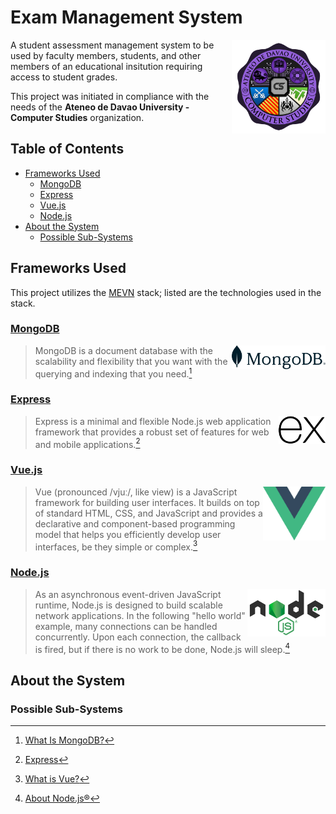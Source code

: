# Exam Management System
<img src="./images/addu-cs-logo.png" width="150" align="right" alt="AdDU CS Department logo." title="AdDU CS Department logo">

A student assessment management system to be used by faculty members, students, and other members of an educational insitution requiring access to student grades. 

This project was initiated in compliance with the needs of the **Ateneo de Davao University - Computer Studies** organization.

## Table of Contents
* [Frameworks Used](#frameworks-used)
    * [MongoDB](#mongodb)
    * [Express](#express)
    * [Vue.js](#vuejs)
    * [Node.js](#nodejs)
* [About the System](#about-the-system)
    * [Possible Sub-Systems](#possible-sub-systems)

## Frameworks Used
This project utilizes the [MEVN](https://www.educative.io/answers/what-is-mevn-stack) stack; listed are the technologies used in the stack.
### [MongoDB](https://www.mongodb.com/)
<img src="./images/mongodb-logo-light.png" width="150" align="right" alt="MongoDB logo." title="MongoDB logo">

> MongoDB is a document database with the scalability and flexibility that you want with the querying and indexing that you need.[^1]
### [Express](https://expressjs.com/)
<img src="./images/express-logo.png" width="75" align="right" alt="Express logo." title="Express logo">

> Express is a minimal and flexible Node.js web application framework that provides a robust set of features for web and mobile applications.[^2]
### [Vue.js](https://vuejs.org/)
<img src="./images/vue-logo.png" width="100" align="right" alt="Vue.js logo." title="Vue.js logo">

> Vue (pronounced /vjuː/, like view) is a JavaScript framework for building user interfaces. It builds on top of standard HTML, CSS, and JavaScript and provides a declarative and component-based programming model that helps you efficiently develop user interfaces, be they simple or complex.[^3]
### [Node.js](https://nodejs.org/en/)
<img src="./images/nodejs-logo.png" width="125" align="right" alt="Node.js logo." title="Node.js logo">

> As an asynchronous event-driven JavaScript runtime, Node.js is designed to build scalable network applications. In the following "hello world" example, many connections can be handled concurrently. Upon each connection, the callback is fired, but if there is no work to be done, Node.js will sleep.[^4]

## About the System

### Possible Sub-Systems

[^1]: [What Is MongoDB?](https://www.mongodb.com/what-is-mongodb)
[^2]: [Express](https://expressjs.com/)
[^3]: [What is Vue?](https://vuejs.org/guide/introduction.html)
[^4]: [About Node.js®](https://nodejs.org/en/about/)
